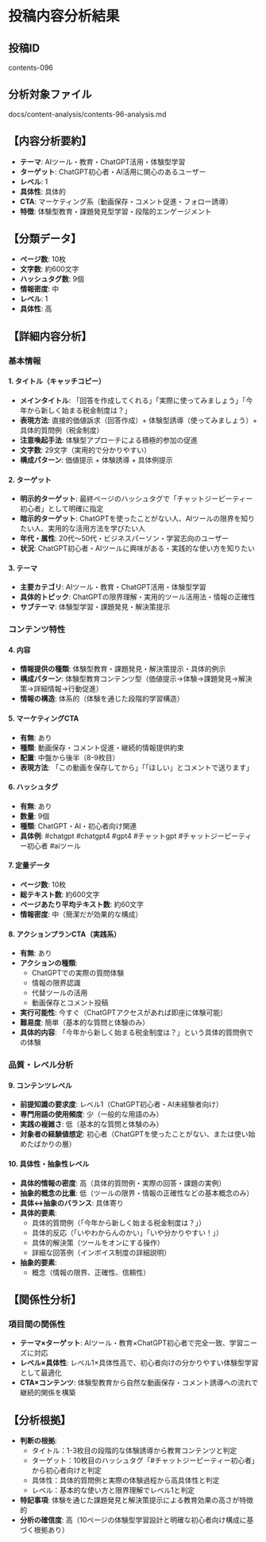 # 投稿内容分析結果

## 投稿ID
contents-096

## 分析対象ファイル
docs/content-analysis/contents-96-analysis.md

## 【内容分析要約】
- **テーマ**: AIツール・教育・ChatGPT活用・体験型学習
- **ターゲット**: ChatGPT初心者・AI活用に関心のあるユーザー
- **レベル**: 1
- **具体性**: 具体的
- **CTA**: マーケティング系（動画保存・コメント促進・フォロー誘導）
- **特徴**: 体験型教育・課題発見型学習・段階的エンゲージメント

## 【分類データ】
- **ページ数**: 10枚
- **文字数**: 約600文字
- **ハッシュタグ数**: 9個
- **情報密度**: 中
- **レベル**: 1
- **具体性**: 高

## 【詳細内容分析】

### 基本情報
#### 1. タイトル（キャッチコピー）
- **メインタイトル**: 「回答を作成してくれる」「実際に使ってみましょう」「今年から新しく始まる税金制度は？」
- **表現方法**: 直接的価値訴求（回答作成）+ 体験型誘導（使ってみましょう）+ 具体的質問例（税金制度）
- **注意喚起手法**: 体験型アプローチによる積極的参加の促進
- **文字数**: 29文字（実用的で分かりやすい）
- **構成パターン**: 価値提示 + 体験誘導 + 具体例提示

#### 2. ターゲット
- **明示的ターゲット**: 最終ページのハッシュタグで「チャットジーピーティー初心者」として明確に指定
- **暗示的ターゲット**: ChatGPTを使ったことがない人、AIツールの限界を知りたい人、実用的な活用方法を学びたい人
- **年代・属性**: 20代〜50代・ビジネスパーソン・学習志向のユーザー
- **状況**: ChatGPT初心者・AIツールに興味がある・実践的な使い方を知りたい

#### 3. テーマ
- **主要カテゴリ**: AIツール・教育・ChatGPT活用・体験型学習
- **具体的トピック**: ChatGPTの限界理解・実用的ツール活用法・情報の正確性
- **サブテーマ**: 体験型学習・課題発見・解決策提示

### コンテンツ特性
#### 4. 内容
- **情報提供の種類**: 体験型教育・課題発見・解決策提示・具体的例示
- **構成パターン**: 体験型教育コンテンツ型（価値提示→体験→課題発見→解決策→詳細情報→行動促進）
- **情報の構造**: 体系的（体験を通じた段階的学習構造）

#### 5. マーケティングCTA
- **有無**: あり
- **種類**: 動画保存・コメント促進・継続的情報提供約束
- **配置**: 中盤から後半（8-9枚目）
- **表現方法**: 「この動画を保存してから」「「ほしい」とコメントで送ります」

#### 6. ハッシュタグ
- **有無**: あり
- **数量**: 9個
- **種類**: ChatGPT・AI・初心者向け関連
- **具体例**: #chatgpt #chatgpt4 #gpt4 #チャットgpt #チャットジーピーティー初心者 #aiツール

#### 7. 定量データ
- **ページ数**: 10枚
- **総テキスト数**: 約600文字
- **ページあたり平均テキスト数**: 約60文字
- **情報密度**: 中（簡潔だが効果的な構成）

#### 8. アクションプランCTA（実践系）
- **有無**: あり
- **アクションの種類**: 
  - ChatGPTでの実際の質問体験
  - 情報の限界認識
  - 代替ツールの活用
  - 動画保存とコメント投稿
- **実行可能性**: 今すぐ（ChatGPTアクセスがあれば即座に体験可能）
- **難易度**: 簡単（基本的な質問と体験のみ）
- **具体的内容**: 「今年から新しく始まる税金制度は？」という具体的質問例での体験

### 品質・レベル分析
#### 9. コンテンツレベル
- **前提知識の要求度**: レベル1（ChatGPT初心者・AI未経験者向け）
- **専門用語の使用頻度**: 少（一般的な用語のみ）
- **実践の複雑さ**: 低（基本的な質問と体験のみ）
- **対象者の経験値想定**: 初心者（ChatGPTを使ったことがない、または使い始めたばかりの層）

#### 10. 具体性・抽象性レベル
- **具体的情報の密度**: 高（具体的質問例・実際の回答・課題の実例）
- **抽象的概念の比重**: 低（ツールの限界・情報の正確性などの基本概念のみ）
- **具体↔抽象のバランス**: 具体寄り
- **具体的要素**: 
  - 具体的質問例（「今年から新しく始まる税金制度は？」）
  - 具体的反応（「いやわからんのかい」「いや分かりやすい！」）
  - 具体的解決策（ツールをオンにする操作）
  - 詳細な回答例（インボイス制度の詳細説明）
- **抽象的要素**: 
  - 概念（情報の限界、正確性、信頼性）

## 【関係性分析】
### 項目間の関係性
- **テーマ×ターゲット**: AIツール・教育×ChatGPT初心者で完全一致、学習ニーズに対応
- **レベル×具体性**: レベル1×具体性高で、初心者向けの分かりやすい体験型学習として最適化
- **CTA×コンテンツ**: 体験型教育から自然な動画保存・コメント誘導への流れで継続的関係を構築

## 【分析根拠】
- **判断の根拠**: 
  - タイトル：1-3枚目の段階的な体験誘導から教育コンテンツと判定
  - ターゲット：10枚目のハッシュタグ「#チャットジーピーティー初心者」から初心者向けと判定
  - 具体性：具体的質問例と実際の体験過程から高具体性と判定
  - レベル：基本的な使い方と限界理解でレベル1と判定
- **特記事項**: 体験を通じた課題発見と解決策提示による教育効果の高さが特徴的
- **分析の確信度**: 高（10ページの体験型学習設計と明確な初心者向け構成に基づく根拠あり）